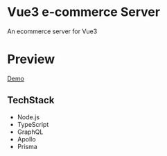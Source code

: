 # Vue3 e-commerce Server
An ecommerce server for Vue3

# Preview
[Demo](https://vue3-ecommerce-server-production.up.railway.app/)

## TechStack
 - Node.js
 - TypeScript
 - GraphQL
 - Apollo
 - Prisma
 
 
